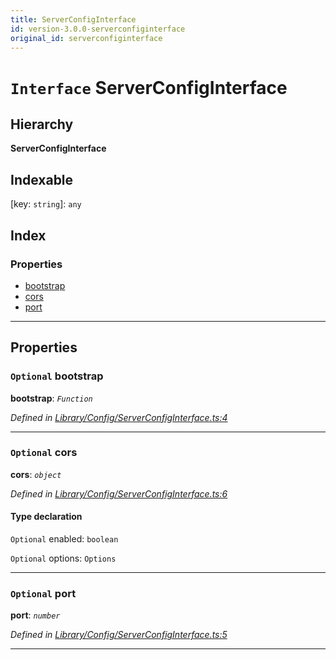 ```yaml
---
title: ServerConfigInterface
id: version-3.0.0-serverconfiginterface
original_id: serverconfiginterface
---
```


# `Interface` ServerConfigInterface

## Hierarchy

**ServerConfigInterface**

## Indexable

\[key: `string`\]:&nbsp;`any`
## Index

### Properties

* [bootstrap](serverconfiginterface#bootstrap)
* [cors](serverconfiginterface#cors)
* [port](serverconfiginterface#port)

---

## Properties

<a id="bootstrap"></a>

### `Optional` bootstrap

**bootstrap**: *`Function`*

*Defined in [Library/Config/ServerConfigInterface.ts:4](https://github.com/SpoonX/stix/blob/ceb165c/src/Library/Config/ServerConfigInterface.ts#L4)*

___
<a id="cors"></a>

### `Optional` cors

**cors**: *`object`*

*Defined in [Library/Config/ServerConfigInterface.ts:6](https://github.com/SpoonX/stix/blob/ceb165c/src/Library/Config/ServerConfigInterface.ts#L6)*

#### Type declaration

`Optional`  enabled: `boolean`

`Optional`  options: `Options`

___
<a id="port"></a>

### `Optional` port

**port**: *`number`*

*Defined in [Library/Config/ServerConfigInterface.ts:5](https://github.com/SpoonX/stix/blob/ceb165c/src/Library/Config/ServerConfigInterface.ts#L5)*

___

